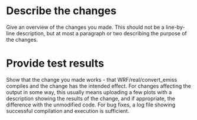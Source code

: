 # Describe the changes
Give an overview of the changes you made. This should not be a line-by-line description, but at most a paragraph or two
describing the purpose of the changes.

# Provide test results
Show that the change you made works - that WRF/real/convert_emiss compiles and the change has the intended effect. For changes
affecting the output in some way, this usually means uploading a few plots with a description showing the results of the change, 
and if appropriate, the difference with the unmodified code. For bug fixes, a log file showing successful compilation and execution
is sufficient.
